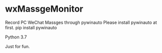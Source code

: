 # wxMassgeMonitor
Record PC WeChat Massges through pywinauto
Please install pywinauto at first.
pip install pywinauto

Python 3.7

Just for fun. 
